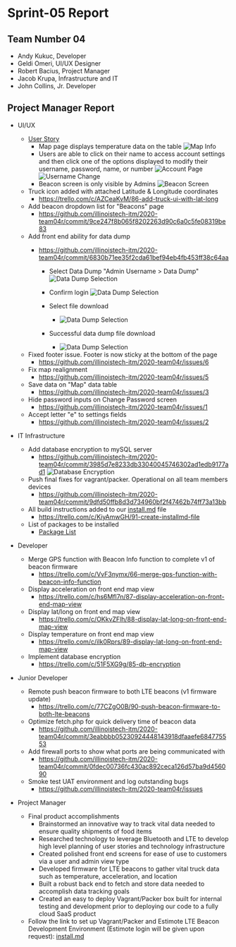 # Sprint-05 Report

## Team Number 04

* Andy Kukuc, Developer
* Geldi Omeri, UI/UX Designer
* Robert Bacius, Project Manager
* Jacob Krupa, Infrastructure and IT
* John Collins, Jr. Developer

## Project Manager Report

* UI/UX 
    * [User Story](../../diagrams/sprint03-userstories/user-story.md)
        * Map page displays temperature data on the table
        ![Map Info](../sprint-04/images/user_map_info.png "Map Information")
        * Users are able to click on their name to access account settings and then click one of the options displayed to modify their username, password, name, or number
        ![Account Page](../sprint-04/images/user_account.png "Account Page")
        ![Username Change](../sprint-04/images/user_username_change.png "Username Change")
        * Beacon screen is only visible by Admins
        ![Beacon Screen](../sprint-04/images/admin_beacon.png "Beacon Screen")
    * Truck icon added with attached Latitude & Longitude coordinates
        * https://trello.com/c/AZCeaKvM/86-add-truck-ui-with-lat-long
    * Add beacon dropdown list for "Beacons" page
        * https://github.com/illinoistech-itm/2020-team04r/commit/9ce247f8b065f8202263d90c6a0c5fe08319be83
    * Add front end ability for data dump
       * https://github.com/illinoistech-itm/2020-team04r/commit/6830b71ee35f2cda61bef94eb4fb453ff38c64aa
       
            * Select Data Dump "Admin Username > Data Dump"
        ![Data Dump Selection](../sprint-05/images/datadump.png "Data Dump Selection")
        
            * Confirm login
        ![Data Dump Selection](../sprint-05/images/loginData.png "Data Dump Selection")
        
            * Select file download
                * ![Data Dump Selection](../sprint-05/images/confirmDownload.png "Data Dump Selection")
        
            * Successful data dump file download
                * ![Data Dump Selection](../sprint-05/images/fileDownloaded.png "Data Dump Selection")
    * Fixed footer issue. Footer is now sticky at the bottom of the page
        * https://github.com/illinoistech-itm/2020-team04r/issues/6
     * Fix map realignment
        * https://github.com/illinoistech-itm/2020-team04r/issues/5
     * Save data on "Map" data table
        * https://github.com/illinoistech-itm/2020-team04r/issues/3
     * Hide password inputs on Change Password screen
        * https://github.com/illinoistech-itm/2020-team04r/issues/1
     * Accept letter "e" to settings fields
        * https://github.com/illinoistech-itm/2020-team04r/issues/2
        
* IT Infrastructure 
    * Add database encryption to mySQL server
        * https://github.com/illinoistech-itm/2020-team04r/commit/3985d7e8233db33040045746302ad1edb9177ad1
        ![Database Encryption](https://github.com/illinoistech-itm/2020-team04r/blob/master/diagrams/virtual-infastructure/database-encryption.PNG "Database Encryption")
    * Push final fixes for vagrant/packer. Operational on all team members devices
        * https://github.com/illinoistech-itm/2020-team04r/commit/9dfd50ffb8d3d734960bf2f47462b74ff73a13bb
    * All build instructions added to our [install.md](https://github.com/illinoistech-itm/2020-team04r/blob/master/install.md) file
        * https://trello.com/c/KiyAmwGH/91-create-installmd-file
    * List of packages to be installed
        * [Package List](https://github.com/illinoistech-itm/2020-team04r/blob/master/diagrams/virtual-infastructure/package-list.md) 


* Developer
    * Merge GPS function with Beacon Info function to complete v1 of beacon firmware
        * https://trello.com/c/VvF3nymx/66-merge-gps-function-with-beacon-info-function
    * Display acceleration on front end map view
        * https://trello.com/c/hs6Mfl7n/87-display-acceleration-on-front-end-map-view
    * Display lat/long on front end map view
        * https://trello.com/c/OKkvZFlh/88-display-lat-long-on-front-end-map-view
    * Display temperature on front end map view
        * https://trello.com/c/iIk0Rprs/89-display-lat-long-on-front-end-map-view
    * Implement database encryption 
        * https://trello.com/c/51F5XG9g/85-db-encryption
    

* Junior Developer
    * Remote push beacon firmware to both LTE beacons (v1 firmware update)
        * https://trello.com/c/77CZgO0B/90-push-beacon-firmware-to-both-lte-beacons
    * Optimize fetch.php for quick delivery time of beacon data
        * https://github.com/illinoistech-itm/2020-team04r/commit/3eabbbb05230924448143918dfaaefe684775553
    * Add firewall ports to show what ports are being communicated with 
        * https://github.com/illinoistech-itm/2020-team04r/commit/0fdec00736fc430ac892ceca126d57ba9d456090
    * Smoke test UAT environment and log outstanding bugs
        * https://github.com/illinoistech-itm/2020-team04r/issues


* Project Manager
    * Final product accomplishments
        * Brainstormed an innovative way to track vital data needed to ensure quality shipments of food items
        * Researched technology to leverage Bluetooth and LTE to develop high level planning of user stories and technology infrastructure
        * Created polished front end screens for ease of use to customers via a user and admin view type
        * Developed firmware for LTE beacons to gather vital truck data such as temperature, acceleration, and location
        * Built a robust back end to fetch and store data needed to accomplish data tracking goals
        * Created an easy to deploy Vagrant/Packer box built for internal testing and development prior to deploying our code to a fully cloud SaaS product
    * Follow the link to set up Vagrant/Packer and Estimote LTE Beacon Development Environment (Estimote login will be given upon request): [install.md](https://github.com/illinoistech-itm/2020-team04r/blob/master/install.md) 